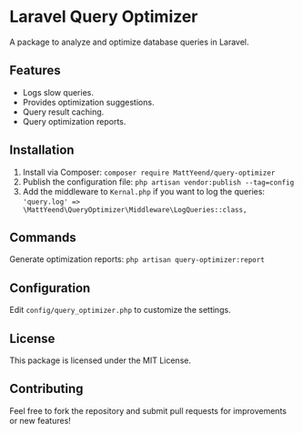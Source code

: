 # Laravel Query Optimizer

A package to analyze and optimize database queries in Laravel.

## Features
- Logs slow queries.
- Provides optimization suggestions.
- Query result caching.
- Query optimization reports.

## Installation 
1. Install via Composer: 
`composer require MattYeend/query-optimizer`
2. Publish the configuration file:
`php artisan vendor:publish --tag=config`
3. Add the middleware to `Kernal.php` if you want to log the queries:
`'query.log' => \MattYeend\QueryOptimizer\Middleware\LogQueries::class,`

## Commands
Generate optimization reports: 
`php artisan query-optimizer:report`

## Configuration
Edit `config/query_optimizer.php` to customize the settings.

## License
This package is licensed under the MIT License.

## Contributing
Feel free to fork the repository and submit pull requests for improvements or new features!
